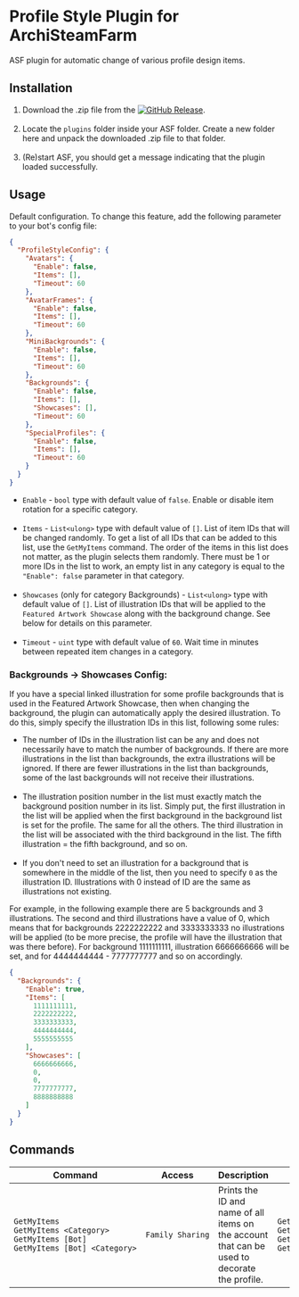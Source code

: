 # Profile Style Plugin for ArchiSteamFarm

ASF plugin for automatic change of various profile design items.

## Installation

1. Download the .zip file from
   the [![GitHub Release](https://img.shields.io/github/v/release/JackieWaltRyan/ProfileStyle?display_name=tag&logo=github&label=latest%20release)](https://github.com/JackieWaltRyan/ProfileStyle/releases/latest).<br><br>
2. Locate the `plugins` folder inside your ASF folder. Create a new folder here and unpack the downloaded .zip file to
   that folder.<br><br>
3. (Re)start ASF, you should get a message indicating that the plugin loaded successfully.

## Usage

Default configuration. To change this feature, add the following parameter to your bot's config file:

```json
{
  "ProfileStyleConfig": {
    "Avatars": {
      "Enable": false,
      "Items": [],
      "Timeout": 60
    },
    "AvatarFrames": {
      "Enable": false,
      "Items": [],
      "Timeout": 60
    },
    "MiniBackgrounds": {
      "Enable": false,
      "Items": [],
      "Timeout": 60
    },
    "Backgrounds": {
      "Enable": false,
      "Items": [],
      "Showcases": [],
      "Timeout": 60
    },
    "SpecialProfiles": {
      "Enable": false,
      "Items": [],
      "Timeout": 60
    }
  }
}
```

- `Enable` - `bool` type with default value of `false`. Enable or disable item rotation for a specific category.<br><br>
- `Items` - `List<ulong>` type with default value of `[]`. List of item IDs that will be changed randomly. To get a list
  of all IDs that can be added to this list, use the `GetMyItems` command. The order of the items in this list does not
  matter, as the plugin selects them randomly. There must be 1 or more IDs in the list to work, an empty list in any
  category is equal to the `"Enable": false` parameter in that category.<br><br>
- `Showcases` (only for category Backgrounds) - `List<ulong>` type with default value of `[]`. List of illustration IDs
  that will be applied to the `Featured Artwork Showcase` along with the background change. See below for details on
  this parameter.<br><br>
- `Timeout` - `uint` type with default value of `60`. Wait time in minutes between repeated item changes in a category.

### Backgrounds -> Showcases Config:

If you have a special linked illustration for some profile backgrounds that is used in the Featured Artwork Showcase,
then when changing the background, the plugin can automatically apply the desired illustration. To do this, simply
specify the illustration IDs in this list, following some rules:

- The number of IDs in the illustration list can be any and does not necessarily have to match the number of
  backgrounds. If there are more illustrations in the list than backgrounds, the extra illustrations will be ignored. If
  there are fewer illustrations in the list than backgrounds, some of the last backgrounds will not receive their
  illustrations.<br><br>
- The illustration position number in the list must exactly match the background position number in its list. Simply
  put, the first illustration in the list will be applied when the first background in the background list is set for
  the profile. The same for all the others. The third illustration in the list will be associated with the third
  background in the list. The fifth illustration = the fifth background, and so on.<br><br>
- If you don't need to set an illustration for a background that is somewhere in the middle of the list, then you need
  to specify `0` as the illustration ID. Illustrations with 0 instead of ID are the same as illustrations not existing.

For example, in the following example there are 5 backgrounds and 3 illustrations. The second and third illustrations
have a value of 0, which means that for backgrounds 2222222222 and 3333333333 no illustrations will be applied (to be
more precise, the profile will have the illustration that was there before). For background 1111111111, illustration
6666666666 will be set, and for 4444444444 - 7777777777 and so on accordingly.

```json
{
  "Backgrounds": {
    "Enable": true,
    "Items": [
      1111111111,
      2222222222,
      3333333333,
      4444444444,
      5555555555
    ],
    "Showcases": [
      6666666666,
      0,
      0,
      7777777777,
      8888888888
    ]
  }
}
```

## Commands

| Command                                                                                           | Access           | Description                                                                                  | Example                                                                                             |
|---------------------------------------------------------------------------------------------------|------------------|----------------------------------------------------------------------------------------------|-----------------------------------------------------------------------------------------------------|
| `GetMyItems`<br/>`GetMyItems <Category>`<br/>`GetMyItems [Bot]`<br/>`GetMyItems [Bot] <Category>` | `Family Sharing` | Prints the ID and name of all items on the account that can be used to decorate the profile. | `GetMyItems`<br/>`GetMyItems Avatars`<br/>`GetMyItems MyBotName`<br/>`GetMyItems MyBotName Avatars` |
